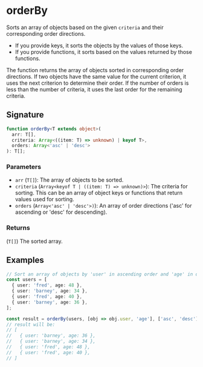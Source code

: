# orderBy

Sorts an array of objects based on the given `criteria` and their corresponding order directions.

- If you provide keys, it sorts the objects by the values of those keys.
- If you provide functions, it sorts based on the values returned by those functions.

The function returns the array of objects sorted in corresponding order directions.
If two objects have the same value for the current criterion, it uses the next criterion to determine their order.
If the number of orders is less than the number of criteria, it uses the last order for the remaining criteria.

## Signature

```typescript
function orderBy<T extends object>(
  arr: T[],
  criteria: Array<((item: T) => unknown) | keyof T>,
  orders: Array<'asc' | 'desc'>
): T[];
```

### Parameters

- `arr` (`T[]`): The array of objects to be sorted.
- `criteria` (`Array<keyof T | ((item: T) => unknown)>`): The criteria for sorting. This can be an array of object keys or functions that return values used for sorting.
- `orders` (`Array<'asc' | 'desc'>)`): An array of order directions ('asc' for ascending or 'desc' for descending).

### Returns

(`T[]`) The sorted array.

## Examples

```typescript
// Sort an array of objects by 'user' in ascending order and 'age' in descending order.
const users = [
  { user: 'fred', age: 48 },
  { user: 'barney', age: 34 },
  { user: 'fred', age: 40 },
  { user: 'barney', age: 36 },
];

const result = orderBy(users, [obj => obj.user, 'age'], ['asc', 'desc']);
// result will be:
// [
//   { user: 'barney', age: 36 },
//   { user: 'barney', age: 34 },
//   { user: 'fred', age: 48 },
//   { user: 'fred', age: 40 },
// ]
```

